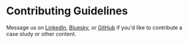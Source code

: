 # Contributing Guidelines

Message us on [LinkedIn](https://www.linkedin.com/company/legacy-modernization-io), [Bluesky](https://bsky.app/profile/legacymodernization.bsky.social), or [GitHub](https://github.com/nicktune) if you'd like to contribute a case study or other content.

